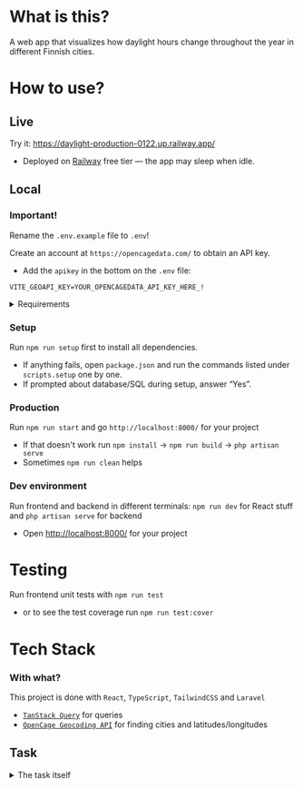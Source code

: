 # What is this?

A web app that visualizes how daylight hours change throughout the year in different Finnish cities.

# How to use?

## Live

Try it: <https://daylight-production-0122.up.railway.app/>

-   Deployed on [Railway](https://railway.app/) free tier — the app may sleep when idle.

## Local

### Important!

Rename the `.env.example` file to `.env`!

Create an account at `https://opencagedata.com/` to obtain an API key.

-   Add the `apikey` in the bottom on the `.env` file:

```.env
VITE_GEOAPI_KEY=YOUR_OPENCAGEDATA_API_KEY_HERE_!
```

<details>
	<summary>Requirements</summary>

#### Make sure you have PHP, Composer and Laravel installed

-   `/bin/bash -c "$(curl -fsSL https://php.new/install/mac/8.4)"` to install

#### Also have Node.js installed

-   https://nodejs.org/en/download

</details>

### Setup

Run `npm run setup` first to install all dependencies.

-   If anything fails, open `package.json` and run the commands listed under `scripts.setup` one by one.
-   If prompted about database/SQL during setup, answer “Yes”.

### Production

Run `npm run start` and go `http://localhost:8000/` for your project

-   If that doesn't work run `npm install` -> `npm run build` -> `php artisan serve`
-   Sometimes `npm run clean` helps

### Dev environment

Run frontend and backend in different terminals: `npm run dev` for React stuff and `php artisan serve` for backend

-   Open <http://localhost:8000/> for your project

# Testing

Run frontend unit tests with `npm run test`

-   or to see the test coverage run `npm run test:cover`

# Tech Stack

### With what?

This project is done with `React`, `TypeScript`, `TailwindCSS` and `Laravel`

-   [`TanStack Query`](https://tanstack.com/query/latest) for queries
-   [`OpenCage Geocoding API`](https://opencagedata.com/) for finding cities and latitudes/longitudes

## Task

<details>
	<summary>The task itself</summary>
	<p>Intro:
Finland is a long country, which gets dark in the winter and light during the summer. In Lapland the change is more drastic than in Helsinki.

The task:
Create a web app that shows how the daylight time changes in different parts of the country. Create a form where a user can input a name of any Finnish city and display the change in daylight length in minutes during the year in that location. The user has to be able to add multiple locations to the graph to see the difference between locations easily.

Create a PHP backend that returns the daylight data for the location the user types, and a js app (react or vue) that visualizes the changes. You can make the backend on Laravel or just as a "raw php" application.

You can use an external API to convert the location to lat/lon coordinates (if you want). You can use a chart library of your choice to create the graph. You can decide what style of the visualization and the visual details yourself.

Please focus on good, easily readable code and reusable css classes, preferably Tailwind.

Hints:

-   Above the Arctic Circle, there are periods where daylight length is 0 minutes, and periods where the daylight length is 24 \* 60 minutes.
-   A bar graph might be the simplest way to make the visualization

Extra points:

-   Show hotspots/markers on the days where the daylengths of different locations intersect!
-   Show the daylength value for a certain date if the user hovers over it>
</details>

